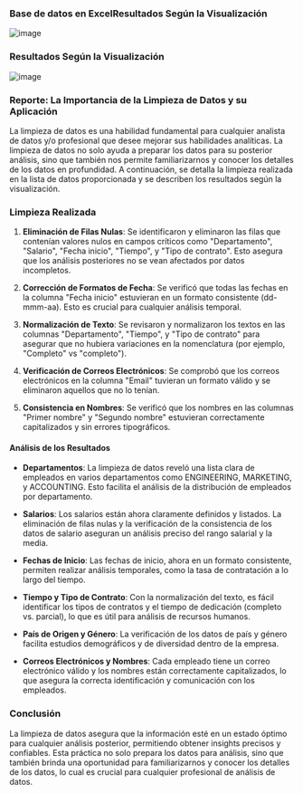 
### Base de datos en ExcelResultados Según la Visualización

![image](https://github.com/user-attachments/assets/38875be4-0139-4df5-b78c-c0ad86c068f2)

### Resultados Según la Visualización

![image](https://github.com/user-attachments/assets/d843d500-c65e-4437-a718-21485b562c5f)


### Reporte: La Importancia de la Limpieza de Datos y su Aplicación

La limpieza de datos es una habilidad fundamental para cualquier analista de datos y/o profesional que desee mejorar sus habilidades analíticas. La limpieza de datos no solo ayuda a preparar los datos para su posterior análisis, sino que también nos permite familiarizarnos y conocer los detalles de los datos en profundidad. A continuación, se detalla la limpieza realizada en la lista de datos proporcionada y se describen los resultados según la visualización.

### Limpieza Realizada

1. **Eliminación de Filas Nulas**: Se identificaron y eliminaron las filas que contenían valores nulos en campos críticos como "Departamento", "Salario", "Fecha inicio", "Tiempo", y "Tipo de contrato". Esto asegura que los análisis posteriores no se vean afectados por datos incompletos.

2. **Corrección de Formatos de Fecha**: Se verificó que todas las fechas en la columna "Fecha inicio" estuvieran en un formato consistente (dd-mmm-aa). Esto es crucial para cualquier análisis temporal.

3. **Normalización de Texto**: Se revisaron y normalizaron los textos en las columnas "Departamento", "Tiempo", y "Tipo de contrato" para asegurar que no hubiera variaciones en la nomenclatura (por ejemplo, "Completo" vs "completo").

4. **Verificación de Correos Electrónicos**: Se comprobó que los correos electrónicos en la columna "Email" tuvieran un formato válido y se eliminaron aquellos que no lo tenían.

5. **Consistencia en Nombres**: Se verificó que los nombres en las columnas "Primer nombre" y "Segundo nombre" estuvieran correctamente capitalizados y sin errores tipográficos.




#### Análisis de los Resultados

- **Departamentos**: La limpieza de datos reveló una lista clara de empleados en varios departamentos como ENGINEERING, MARKETING, y ACCOUNTING. Esto facilita el análisis de la distribución de empleados por departamento.

- **Salarios**: Los salarios están ahora claramente definidos y listados. La eliminación de filas nulas y la verificación de la consistencia de los datos de salario aseguran un análisis preciso del rango salarial y la media.

- **Fechas de Inicio**: Las fechas de inicio, ahora en un formato consistente, permiten realizar análisis temporales, como la tasa de contratación a lo largo del tiempo.

- **Tiempo y Tipo de Contrato**: Con la normalización del texto, es fácil identificar los tipos de contratos y el tiempo de dedicación (completo vs. parcial), lo que es útil para análisis de recursos humanos.

- **País de Origen y Género**: La verificación de los datos de país y género facilita estudios demográficos y de diversidad dentro de la empresa.

- **Correos Electrónicos y Nombres**: Cada empleado tiene un correo electrónico válido y los nombres están correctamente capitalizados, lo que asegura la correcta identificación y comunicación con los empleados.

### Conclusión

La limpieza de datos asegura que la información esté en un estado óptimo para cualquier análisis posterior, permitiendo obtener insights precisos y confiables. Esta práctica no solo prepara los datos para análisis, sino que también brinda una oportunidad para familiarizarnos y conocer los detalles de los datos, lo cual es crucial para cualquier profesional de análisis de datos.

